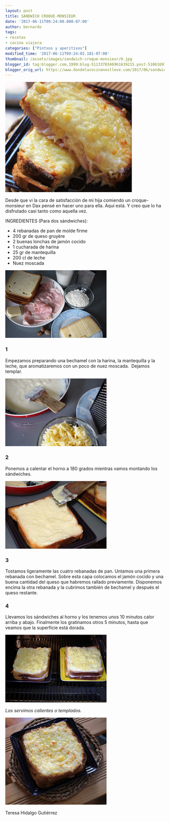 ```yaml
---
layout: post
title: SANDWICH CROQUE-MONSIEUR
date: '2017-06-11T09:24:00.000-07:00'
author: bernardo
tags:
- recetas
- cocina viajera
categories: ["Pintxos y aperitivos"]
modified_time: '2017-06-11T09:24:02.181-07:00'
thumbnail: /assets/images/sandwich-croque-monsieur/0.jpg
blogger_id: tag:blogger.com,1999:blog-5113370346961639215.post-5106169751759315836
blogger_orig_url: https://www.dondelacocinanoslleve.com/2017/06/sandwich-croque-monsieur.html
---
```


![](/assets/images/sandwich-croque-monsieur/0.jpg)

  
Desde que vi la cara de satisfacción de mi hija comiendo un croque-monsieur en Dax pensé en hacer uno para ella. Aquí está. Y creo que lo ha disfrutado casi tanto como aquella vez.  

INGREDIENTES (Para dos sándwiches):
* 4 rebanadas de pan de molde firme
* 200 gr de queso gruyère
* 2 buenas lonchas de jamón cocido
* 1 cucharada de harina
* 25 gr de mantequilla
* 200 cl de leche
* Nuez moscada  

![](/assets/images/sandwich-croque-monsieur/1.jpg)

  

### 1

Empezamos preparando una bechamel con la harina, la mantequilla y la leche, que aromatizaremos con un poco de nuez moscada.  Dejamos templar.  

![](/assets/images/sandwich-croque-monsieur/2.jpg)

  

### 2

Ponemos a calentar el horno a 180 grados mientras vamos montando los sándwiches.  
  

![](/assets/images/sandwich-croque-monsieur/3.jpg)

  

### 3

Tostamos ligeramente las cuatro rebanadas de pan. Untamos una primera rebanada con bechamel. Sobre esta capa colocamos el jamón cocido y una buena cantidad del queso que habremos rallado previamente. Disponemos encima la otra rebanada y la cubrimos también de bechamel y después el queso restante.  

### 4

Llevamos los sándwiches al horno y los tenemos unos 10 minutos calor arriba y abajo. Finalmente los gratinamos otros 5 minutos, hasta que veamos que la superficie está dorada.  

![](/assets/images/sandwich-croque-monsieur/4.jpg)

  
_Los servimos calientes o templados._

![](/assets/images/sandwich-croque-monsieur/5.jpg)

  
Teresa Hidalgo Gutiérrez
